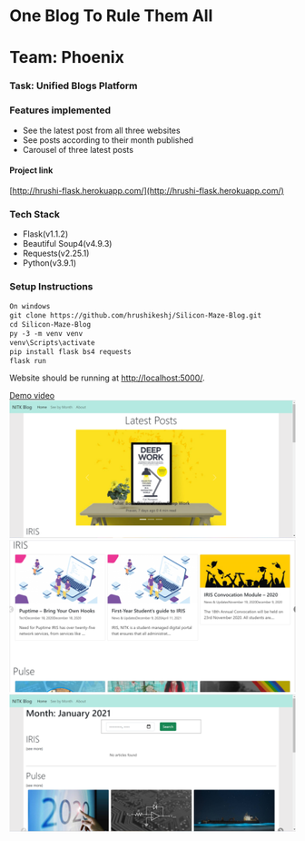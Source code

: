 # One Blog To Rule Them All
# Team: Phoenix
### Task: Unified Blogs Platform
###  Features implemented
* See the latest post from all three websites
* See posts according to their month published
* Carousel of three latest posts

#### Project link
[http://hrushi-flask.herokuapp.com/](http://hrushi-flask.herokuapp.com/)

### Tech Stack
* Flask(v1.1.2)
* Beautiful Soup4(v4.9.3)
* Requests(v2.25.1)
* Python(v3.9.1)

###  Setup Instructions
 ```
 On windows
 git clone https://github.com/hrushikeshj/Silicon-Maze-Blog.git
 cd Silicon-Maze-Blog
 py -3 -m venv venv
 venv\Scripts\activate
 pip install flask bs4 requests
 flask run
 ```
 Website should be running at [http://localhost:5000/](http://localhost:5000).
 
 [Demo video](/Blog%20-%20Google%20Chrome.mp4)
![img](img/home.png)
![img](img/home2.png)
![img](img/month.png)
